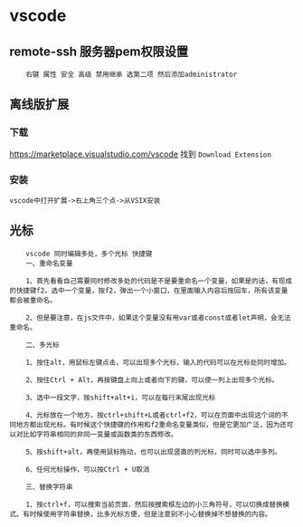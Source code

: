 # vscode

## remote-ssh 服务器pem权限设置

```shell
    右键 属性 安全 高级 禁用继承 选第二项 然后添加administrator
```

## 离线版扩展

### 下载

<https://marketplace.visualstudio.com/vscode>
找到 `Download Extension`

### 安装

 `vscode中打开扩展->右上角三个点->从VSIX安装`

## 光标

```shell
    vscode 同时编辑多处，多个光标 快捷键
    一、重命名变量

    1、首先看看自己需要同时修改多处的代码是不是要重命名一个变量，如果是的话，有现成的快捷键f2。选中一个变量，按f2，弹出一个小窗口，在里面输入内容后按回车，所有该变量都会被重命名。

    2、但是要注意，在js文件中，如果这个变量没有用var或者const或者let声明，会无法重命名。

    二、多光标

    1、按住alt，用鼠标左键点击，可以出现多个光标，输入的代码可以在光标处同时增加。

    2、按住Ctrl + Alt，再按键盘上向上或者向下的键，可以使一列上出现多个光标。

    3、选中一段文字，按shift+alt+i，可以在每行末尾出现光标

    4、光标放在一个地方，按ctrl+shift+L或者ctrl+f2，可以在页面中出现这个词的不同地方都出现光标。有时候这个快捷键的作用和f2重命名变量类似，但是它更加广泛，因为还可以对比如字符串相同的非同一变量或函数类的东西修改。

    5、按shift+alt，再使用鼠标拖动，也可以出现竖直的列光标，同时可以选中多列。

    6、任何光标操作，可以按Ctrl + U取消

    三、替换字符串

    1、按ctrl+f，可以搜索当前页面，然后按搜索框左边的小三角符号，可以切换成替换模式。有时候使用字符串替换，比多光标方便，但是注意别不小心替换掉不想替换的内容。
```

